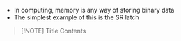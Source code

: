 - In computing, memory is any way of storing binary data
- The simplest example of this is the SR latch

> [!NOTE] Title
> Contents
